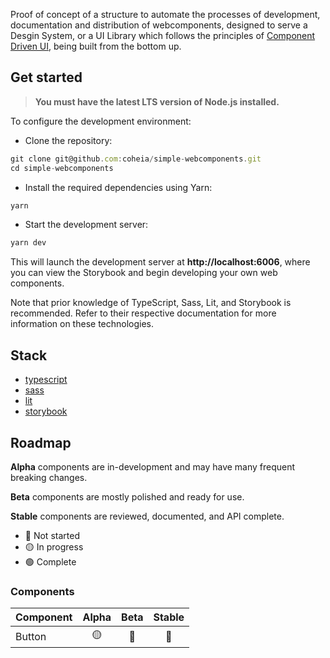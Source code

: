 Proof of concept of a structure to automate the processes of development, documentation and distribution of webcomponents, designed to serve a Desgin System, or a UI Library which follows the principles of [Component Driven UI](https://www.componentdriven.org/), being built from the bottom up.

## **Get started**

> **You must have the latest LTS version of Node.js installed.**

To configure the development environment:

*   Clone the repository:

```javascript
git clone git@github.com:coheia/simple-webcomponents.git
cd simple-webcomponents
```

*   Install the required dependencies using Yarn:

```javascript
yarn
```

*   Start the development server:

```javascript
yarn dev
```

This will launch the development server at **http://localhost:6006**, where you can view the Storybook and begin developing your own web components.

Note that prior knowledge of TypeScript, Sass, Lit, and Storybook is recommended. Refer to their respective documentation for more information on these technologies.

## Stack
- [typescript](https://typescriptlang.org)
- [sass](https://sass-lang.com/)
- [lit](https://lit.dev/)
- [storybook](https://storybook.js.org/)

## Roadmap

**Alpha** components are in-development and may have many frequent breaking
changes.

**Beta** components are mostly polished and ready for use.

**Stable** components are reviewed, documented, and API complete.

-   🔴 Not started
-   🟡 In progress
-   🟢 Complete

### Components

Component                     | Alpha | Beta  | Stable
----------------------------- | :---: | :---: | :---:
Button                        | 🟡    | 🔴    | 🔴
